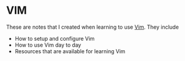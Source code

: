 # VIM

These are notes that I created when learning to use [Vim][]. They include

* How to setup and configure Vim
* How to use Vim day to day
* Resources that are available for learning Vim


[Vim]: https://github.com/vim/vim